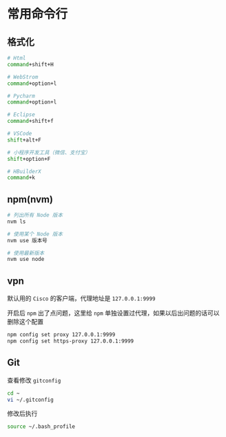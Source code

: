 # 常用命令行

## 格式化

```bash
# Html
command+shift+H

# WebStrom
command+option+l

# Pycharm
command+option+l

# Eclipse
command+shift+f

# VSCode
shift+alt+F

# 小程序开发工具（微信、支付宝）
shift+option+F

# HBuilderX
command+k
```

## npm(nvm)

```bash
# 列出所有 Node 版本
nvm ls 

# 使用某个 Node 版本
nvm use 版本号

# 使用最新版本
nvm use node

```

## vpn
默认用的 `Cisco` 的客户端，代理地址是 `127.0.0.1:9999`

开启后 `npm` 出了点问题，这里给 `npm` 单独设置过代理，如果以后出问题的话可以删除这个配置
```bash
npm config set proxy 127.0.0.1:9999
npm config set https-proxy 127.0.0.1:9999
```

## Git
查看修改 `gitconfig`
```bash
cd ~
vi ~/.gitconfig
```
修改后执行
```bash
source ~/.bash_profile
```

<Vssue />